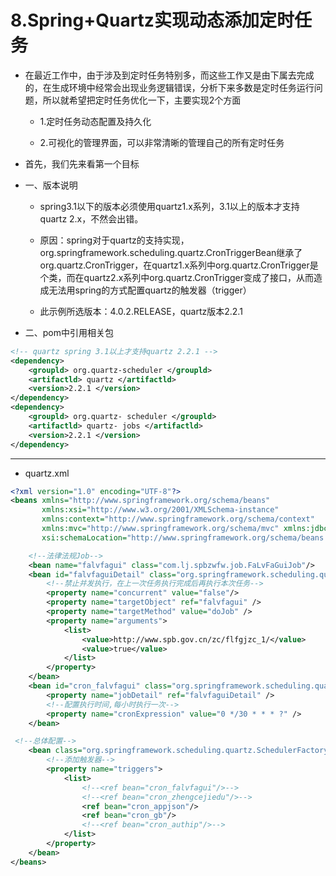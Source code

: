 # 8.Spring+Quartz实现动态添加定时任务

- 在最近工作中，由于涉及到定时任务特别多，而这些工作又是由下属去完成的，在生成环境中经常会出现业务逻辑错误，分析下来多数是定时任务运行问题，所以就希望把定时任务优化一下，主要实现2个方面

    - 1.定时任务动态配置及持久化

    - 2.可视化的管理界面，可以非常清晰的管理自己的所有定时任务

- 首先，我们先来看第一个目标

- 一、版本说明
    - spring3.1以下的版本必须使用quartz1.x系列，3.1以上的版本才支持quartz 2.x，不然会出错。 

    - 原因：spring对于quartz的支持实现，org.springframework.scheduling.quartz.CronTriggerBean继承了 org.quartz.CronTrigger，在quartz1.x系列中org.quartz.CronTrigger是个类，而在quartz2.x系列中org.quartz.CronTrigger变成了接口，从而造成无法用spring的方式配置quartz的触发器（trigger）

    - 此示例所选版本：4.0.2.RELEASE，quartz版本2.2.1

- 二、pom中引用相关包
```xml
<!-- quartz spring 3.1以上才支持quartz 2.2.1 -->
<dependency>
    <groupld> org.quartz-scheduler </groupld>
    <artifactld> quartz </artifactld>
    <version>2.2.1 </version>
</dependency>
<dependency>
    <groupld> org.quartz- scheduler </groupld>
    <artifactld> quartz- jobs </artifactld>
    <version>2.2.1 </version>
</dependency>
```
---
- quartz.xml
```xml
<?xml version="1.0" encoding="UTF-8"?>
<beans xmlns="http://www.springframework.org/schema/beans"
       xmlns:xsi="http://www.w3.org/2001/XMLSchema-instance"
       xmlns:context="http://www.springframework.org/schema/context"
       xmlns:mvc="http://www.springframework.org/schema/mvc" xmlns:jdbc="http://www.springframework.org/schema/jdbc"
       xsi:schemaLocation="http://www.springframework.org/schema/beans http://www.springframework.org/schema/beans/spring-beans.xsd http://www.springframework.org/schema/context http://www.springframework.org/schema/context/spring-context.xsd http://www.springframework.org/schema/mvc http://www.springframework.org/schema/mvc/spring-mvc.xsd http://www.springframework.org/schema/jdbc http://www.springframework.org/schema/jdbc/spring-jdbc.xsd">

    <!--法律法规Job-->
    <bean name="falvfagui" class="com.lj.spbzwfw.job.FaLvFaGuiJob"/>
    <bean id="falvfaguiDetail" class="org.springframework.scheduling.quartz.MethodInvokingJobDetailFactoryBean">
        <!--禁止并发执行，在上一次任务执行完成后再执行本次任务-->
        <property name="concurrent" value="false"/>
        <property name="targetObject" ref="falvfagui" />
        <property name="targetMethod" value="doJob" />
        <property name="arguments">
            <list>
                <value>http://www.spb.gov.cn/zc/flfgjzc_1/</value>
                <value>true</value>
            </list>
        </property>
    </bean>
    <bean id="cron_falvfagui" class="org.springframework.scheduling.quartz.CronTriggerFactoryBean">
        <property name="jobDetail" ref="falvfaguiDetail" />
        <!--配置执行时间,每小时执行一次-->
        <property name="cronExpression" value="0 */30 * * * ?" />
    </bean>

 <!--总体配置-->
    <bean class="org.springframework.scheduling.quartz.SchedulerFactoryBean">
        <!--添加触发器-->
        <property name="triggers">
            <list>
                <!--<ref bean="cron_falvfagui"/>-->
                <!--<ref bean="cron_zhengcejiedu"/>-->
                <ref bean="cron_appjson"/>
                <ref bean="cron_gb"/>
                <!--<ref bean="cron_authip"/>-->
            </list>
        </property>
    </bean>
</beans>
```
